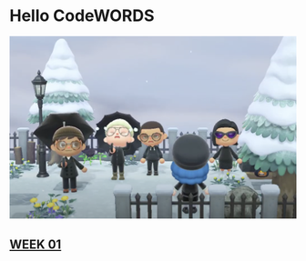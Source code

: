 # Hello CodeWORDS


![Image of AnimalCrossing](https://github.com/Raymondvonz/CodeWords/blob/master/Wholesome%20Animal%20Crossing.png)

## [WEEK 01](https://github.com/Raymondvonz/CodeWords/blob/master/W1/readme.md) 

